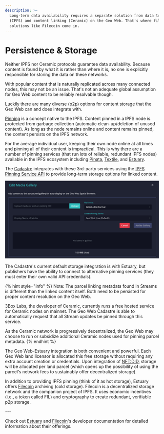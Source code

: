 ```yaml
---
description: >-
  Long-term data availability requires a separate solution from data transfer
  (IPFS) and content linking (Ceramic) on the Geo Web. That's where file storage
  solutions like Filecoin come in.
---
```


# Persistence & Storage

Neither IPFS nor Ceramic protocols guarantee data availability. Because content is found by what it is rather than where it is, no one is explicitly responsible for storing the data on these networks.&#x20;

With popular content that is naturally replicated across many connected nodes, this may not be an issue. That's not an adequate global assumption for Geo Web content to be reliably resolvable though.

Luckily there are many diverse (p2p) options for content storage that the Geo Web can and does integrate with.

[Pinning](https://docs.ipfs.io/concepts/persistence/#pinning-in-context) is a concept native to the IPFS. Content pinned in a IPFS node is protected from garbage collection (automatic clean-up/deletion of unused content). As long as the node remains online and content remains pinned, the content persists on the IPFS network.&#x20;

For the average individual user, keeping their own node online at all times and pinning all of their content is impractical. This is why there are a number of pinning services (that run lots of reliable, redundant IPFS nodes) available in the IPFS ecosystem including [Pinata](https://www.pinata.cloud/), [Textile](https://www.textile.io/), and [Estuary](https://estuary.tech/).

The [Cadastre](../../concepts/cadastre-intro.md) integrates with these 3rd-party services using the [IPFS Pinning Service API](https://ipfs.github.io/pinning-services-api-spec/) to provide long-term storage options for linked content.

![The Cadastre Media Gallery editor with content pinning integration ](<../../.gitbook/assets/Media Gallery Pinning.png>)

The Cadastre's current default storage integration is with Estuary, but publishers have the ability to connect to alternative pinning services (they must enter their own valid API credentials).

{% hint style="info" %}
Note: The parcel linking metadata found in Streams is different than the linked content itself. Both need to be persisted for proper content resolution on the Geo Web.

3Box Labs, the developer of Ceramic, currently runs a free hosted service for Ceramic nodes on mainnet. The Geo Web Cadastre is able to automatically request that all Stream updates be pinned through this service.

As the Ceramic network is progressively decentralized, the Geo Web may choose to run or subsidize additional Ceramic nodes used for pinning parcel metadata.&#x20;
{% endhint %}

The Geo Web-Estuary integration is both convenient and powerful. Each Geo Web land licensor is allocated this free storage without requiring any extra account creation or credentials. Upon integration of [NFT:DID](https://developers.ceramic.network/authentication/nft-did/method/), storage will be allocated per land parcel (which opens up the possibility of using the parcel's network fees to sustainably offer decentralized storage).&#x20;

In addition to providing IPFS pinning (think of it as hot storage), Estuary offers [Filecoin](https://filecoin.io/) archiving (cold storage). Filecoin is a decentralized storage network and the companion project of IPFS. It uses economic incentives (i.e., a token called FIL) and cryptography to create redundant, verifiable p2p storage.

\---

Check out [Estuary](https://docs.estuary.tech/) and [Filecoin](https://docs.filecoin.io/)'s developer documentation for detailed information about their offerings.
